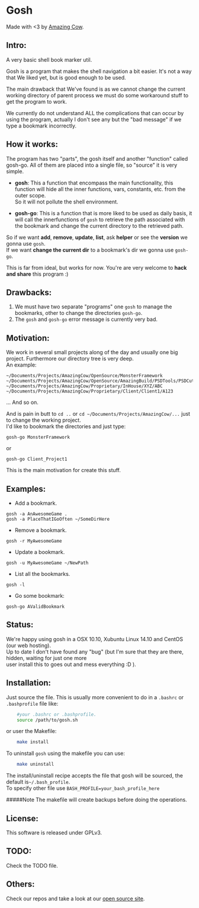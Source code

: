 Gosh
====
Made with <3 by [Amazing Cow](http://www.amazingcow.com).

## Intro:
A very basic shell book marker util.  

Gosh is a program that makes the shell navigation a bit easier. 
It's not a way that We liked yet, but is good enough to be used.

The main drawback that We've found is as we cannot change the current 
working directory of parent process we must do some workaround stuff to get the program to work.

We currently do not understand ALL the complications that can occur by 
using the program, actually I don't see any but the "bad message" if we type a bookmark incorrectly.

## How it works:
The program has two "parts", the gosh itself and another "function" called 
gosh-go. All of them are placed into a single file, so "source" it is very simple.

* **gosh**: This a function that encompass the main functionality, this function 
will hide  all the inner functions, vars, constants, etc. from the outer scope.  
So it will not pollute the shell environment.

* **gosh-go**: This is a function that is more liked to be used as daily basis,
it will call the innerfunctions of ```gosh``` to retrieve the path associated 
with the bookmark and change the current directory to the retrieved path.

So if we want **add**, **remove**, **update**, **list**, ask **helper** or see the **version** 
we gonna use ```gosh```.  
If we want **change the current dir** to a bookmark's dir we gonna use ```gosh-go```.

This is far from ideal, but works for now. You're are very welcome to **hack and share** this program :)

Drawbacks:
-----
1. We must have two separate "programs" one ```gosh``` to manage the bookmarks, 
other to change the directories ```gosh-go```.
2. The ```gosh``` and ```gosh-go``` error message is currently very bad.

Motivation:
-----
We work in several small projects along of the day and usually one big project. 
Furthermore our directory tree is very deep.   
An example: 


```
~/Documents/Projects/AmazingCow/OpenSource/MonsterFramework
~/Documents/Projects/AmazingCow/OpenSource/AmazingBuild/PSDTools/PSDCutter
~/Documents/Projects/AmazingCow/Proprietary/InHouse/XYZ/ABC
~/Documents/Projects/AmazingCow/Proprietary/Client/Client1/A123
```

... And so on.

And is pain in butt to ```cd ..``` or ```cd ~/Documents/Projects/AmazingCow/...```
just to change the working project.  
I'd like to bookmark the directories and just type: 

```gosh-go MonsterFramework```

or 

```gosh-go Client_Project1```

This is the main motivation for create this stuff.

## Examples:
* Add a bookmark.
        
```
gosh -a AnAwesomeGame .
gosh -a PlaceThatIGoOften ~/SomeDirHere
```
    
* Remove a bookmark.

```
gosh -r MyAwesomeGame 
```

* Update a bookmark.

```
gosh -u MyAwesomeGame ~/NewPath
```
    
* List all the bookmarks.
    
```
gosh -l 
```
    
* Go some bookmark:
    
```
gosh-go AValidBookmark
```
    
## Status:
We're happy using gosh in a OSX 10.10, Xubuntu Linux 14.10 and CentOS (our web hosting).      
Up to date I don't have found any "bug" (but I'm sure that they are there, hidden, waiting
for just one more   
user install this to goes out and mess everything :D ).

## Installation:
Just source the file. This is usually more convenient to do in a ```.bashrc``` or ```.bashprofile``` file like:

``` bash
    #your .bashrc or .bashprofile.
    source /path/to/gosh.sh
```

or user the Makefile:

```bash
    make install 
```

To uninstall ```gosh``` using the makefile you can use:

```bash
    make uninstall
```

The install/uninstall recipe accepts the file that gosh will be sourced, the default is```~/.bash_profile```.   
To specify other file use ```BASH_PROFILE=your_bash_profile_here```

#####Note 
The makefile will create backups before doing the operations.


## License:
This software is released under GPLv3.

## TODO:
Check the TODO file.

## Others:
Check our repos and take a look at our [open source site](http://opensource.amazingcow.com).
